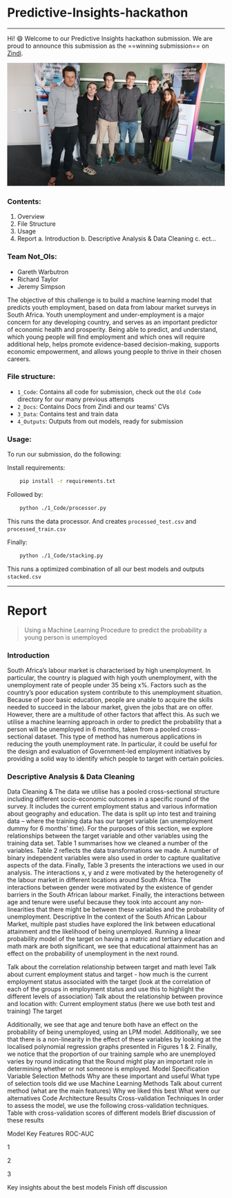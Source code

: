 # Predictive-Insights-hackathon

***

Hi! :smile: Welcome to our Predictive Insights hackathon submission. We are proud to announce this submission as the ==winning submission== on [Zindi](https://zindi.africa/competitions/predictive-insights-youth-income-prediction-challenge).

![Team Photo](teamphoto.jpeg)

### Contents:

  1. Overview
  2. File Structure
  3. Usage
  4. Report
    a. Introduction
    b. Descriptive Analysis & Data Cleaning
    c. ect...
    

### Team Not_Ols:

 - Gareth Warbutron
 - Richard Taylor
 - Jeremy Simpson 

The objective of this challenge is to build a machine learning model that predicts youth employment, based on data from labour market surveys in South Africa. Youth unemployment and under-employment is a major concern for any developing country, and serves as an important predictor of economic health and prosperity. Being able to predict, and understand, which young people will find employment and which ones will require additional help, helps promote evidence-based decision-making, supports economic empowerment, and allows young people to thrive in their chosen careers.

### File structure:

 - `1_Code`:     Contains all code for submission, check out the `Old Code` directory for our many previous attempts
 - `2_Docs`:     Contains Docs from Zindi and our teams' CVs
 - `3_Data`:     Contains test and train data
 - `4_Outputs`:  Outputs from out models, ready for submission

### Usage:

To run our submission, do the following: 

Install requirements:
```bash
    pip install -r requirements.txt
```

Followed by:
```bash
    python ./1_Code/processor.py
```
This runs the data processor. And creates `processed_test.csv` and `processed_train.csv`

Finally:
```bash
    python ./1_Code/stacking.py
```
This runs a optimized combination of all our best models and outputs `stacked.csv`

***

# Report

> Using a Machine Learning Procedure to predict the probability a young person is unemployed

### Introduction

South Africa’s labour market is characterised by high unemployment. In particular, the country is plagued with high youth unemployment, with the unemployment rate of people under 35 being x%. Factors such as the country’s poor education system contribute to this unemployment situation. Because of poor basic education, people are unable to acquire the skills needed to succeed in the labour market, given the jobs that are on offer. However, there are a multitude of other factors that affect this. As such we utilise a machine learning approach in order to predict the probability that a person will be unemployed in 6 months, taken from a pooled cross-sectional dataset. This type of method has numerous applications in reducing the youth unemployment rate. In particular, it could be useful for the design and evaluation of Government-led employment initiatives by providing a solid way to identify which people to target with certain policies. 

### Descriptive Analysis & Data Cleaning

Data Cleaning & 
The data we utilise has a pooled cross-sectional structure including different socio-economic outcomes in a specific round of the survey. It includes the current employment status and various information about geography and education. The data is split up into test and training data – where the training data has our target variable (an unemployment dummy for 6 months’ time). For the purposes of this section, we explore relationships between the target variable and other variables using the training data set.
Table 1 summarises how we cleaned a number of the variables. Table 2 reflects the data transformations we made. A number of binary independent variables were also used in order to capture qualitative aspects of the data. Finally, Table 3 presents the interactions we used in our analysis. The interactions x, y and z were motivated by the heterogeneity of the labour market in different locations around South Africa. The interactions between gender were motivated by the existence of gender barriers in the South African labour market. Finally, the interactions between age and tenure were useful because they took into account any non-linearities that there might be between these variables and the probability of unemployment.
Descriptive
In the context of the South African Labour Market, multiple past studies have explored the link between educational attainment and the likelihood of being unemployed. Running a linear probability model of the target on having a matric and tertiary education and math mark are both significant, we see that educational attainment has an effect on the probability of unemployment in the next round. 

Talk about the correlation relationship between target and math level
Talk about current employment status and target - how much is the current employment status associated with the target (look at the correlation of each of the groups in employment status and use this to highlight the different levels of association)
Talk about the relationship between province and location with:
Current employment status (here we use both test and training)
The target

Additionally, we see that age and tenure both have an effect on the probability of being unemployed, using an LPM model. Additionally, we see that there is a non-linearity in the effect of these variables by looking at the localised polynomial regression graphs presented in Figures 1 & 2. 
Finally, we notice that the proportion of our training sample who are unemployed varies by round indicating that the Round might play an important role in determining whether or not someone is employed.
Model Specification
Variable Selection Methods
Why are these important and useful
What type of selection tools did we use
Machine Learning Methods
Talk about current method (what are the main features)
Why we liked this best
What were our alternatives 
Code Architecture 
Results
Cross-validation Techniques
In order to assess the model, we use the following cross-validation techniques.
Table with cross-validation scores of different models
Brief discussion of these results

Model
Key Features
ROC-AUC


1






2






3









Key insights about the best models
Finish off discussion

